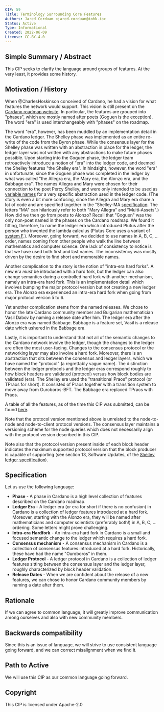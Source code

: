 ```yaml
---
CIP: 59
Title: Terminology Surrounding Core Features
Authors: Jared Corduan <jared.corduan@iohk.io>
Status: Active
Type: Informational
Created: 2022-06-09
License: CC-BY-4.0
---
```


## Simple Summary / Abstract

This CIP seeks to clarify the language around groups of features.
At the very least, it provides some history.

## Motivation / History

When @CharlesHoskinson conceived of Cardano, he had a vision for what features the network would support.
This vision is still present on the [Cardano roadmap website](https://roadmap.cardano.org).
In particular, the features are grouped into "phases", which are mostly named after poets (Goguen is the exception).
The word "era" is used interchangeably with "phases" on the roadmap.

The word "era", however, has been muddled by an implementation detail in the Cardano ledger.
The Shelley phase was implemented as an entire re-write of the code from the Byron phase.
While the consensus layer for the Shelley phase was written with an abstraction in place for the ledger,
the ledger layer was not written with any abstractions to make future phases possible.
Upon starting into the Goguen phase, the ledger team retroactively introduce a notion of "era"
into the ledger code, and deemed the Shelley features "the Shelley era".
In hindsight, however, the word "era" in unfortunate, since the Goguen phase was completed in the ledger
by what was called "the Allegra era, the Mary era, the Alonzo era, and the Babbage era".
The names Allegra and Mary were chosen for their connection to the poet Percy Shelley,
and were only intended to be used as
[variable names](https://github.com/input-output-hk/cardano-ledger/blob/1cbf1fc2bb005a8206e5b5a7cdf44d35baaca455/eras/shelley-ma/impl/src/Cardano/Ledger/Allegra.hs#L40)
for a very specific abstraction used in the ledger code.
(The story is even a bit more confusing, since the Allegra and Mary era share a lot of code
and are specified together in the "Shelley-MA
[specification](https://github.com/input-output-hk/cardano-ledger/releases/latest/download/mary-ledger.pdf).
The letters "MA" can hilariously refer to both "Mary Allegra" and "Multi-Assets".)
How did we then go from poets to Alonzo?
Recall that "Goguen" was the only non-poet named in the phases on the Cardano roadmap.
We found it fitting, therefore, to name the ledger era which introduced Plutus
after the person who invented the lambda calculus
(Plutus Core uses a variant of [system F](https://en.wikipedia.org/wiki/System_F).).
Moreover, going forward, we decided to use names in A, B, C, ... order, names coming from
other people who walk the line between mathematics and computer science.
One lack of consistency to notice is that we have used both first and last names.
The inconsistency was mostly driven by the desire to find short and memorable names.

Another complication to the story is the notion of "intra-era hard forks".
A new era _must_ be introduced with a hard fork, but the ledger can also
change semantics during a controlled hard fork with another mechanism, namely
an intra-era hard fork.
This is an implementation detail which involves bumping the major protocol version
but not creating a new ledger era.
The Alonzo era experienced an intra-era hard fork when going from major protocol version 5 to 6.

Yet another complication stems from the named releases.
We chose to honor the late Cardano community member and Bulgarian mathematician Vasil Dabov
by naming a release date after him.
The ledger era after the Alonzo era was named Babbage.
Babbage is a feature set, Vasil is a release date which ushered in the Babbage era.

Lastly, it is important to understand that not all of the semantic changes to the Cardano network involve the ledger,
though the changes to the ledger are often the most user-facing.
Changes to the consensus protocol or the networking layer may also involve a hard fork.
Moreover, there is an abstraction that sits between the consensus and ledger layers,
which we have named the "protocol" (a regrettably vague name).
The distinction between the ledger protocols and the ledger eras
correspond roughly to how block headers are validated (protocol) versus
how block bodies are validated (era).
The Shelley era used the "transitional Praos" protocol (or TPraos for short).
It consisted of Praos together with a transition system to move away from Ouroboros-BFT.
The Babbage era replaced TPraos with Praos.

A table of all the features, as of the time this CIP was submitted, can be found [here](./feature-table.md).

Note that the protocol version mentioned above is unrelated to the node-to-node and node-to-client protocol versions.
The consensus layer maintains a versioning scheme for the node queries which does not necessarily
align with the protocol version described in this CIP.

Note also that the protocol version present inside of each block header indicates the maximum supported protocol version
that the block producer is capable of supporting (see section 13, Software Updates, of the
[Shelley ledger specification](https://github.com/input-output-hk/cardano-ledger/releases/latest/download/shelley-ledger.pdf)).

## Specification

Let us use the following language:

* **Phase** - A phase in Cardano is a high level collection of features described on the Cardano roadmap.
* **Ledger Era** - A ledger era (or era for short if there is no confusion) in Cardano is a collection of ledger features introduced at a hard fork. Moreover, starting with the Alonzo era, they will be named after mathematicians and computer scientists (preferably both!) in A, B, C, ... ordering. Some letters might prove challenging.
* **Intra-era Hardfork** - An intra-era hard fork in Cardano is a small and focused semantic change to the ledger which requires a hard fork.
* **Consensus mechanism** - A consensus mechanism in Cardano is a collection of consensus features introduced at a hard fork. Historically, these have had the name "Ouroboros" in them.
* **Ledger Protocol** - A ledger protocol in Cardano is a collection of ledger features sitting between the consensus layer and the ledger layer, roughly characterized by block header validation.
* **Release Dates** - When we are confident about the release of a new features, we can chose to honor Cardano community members by naming a date after them.


## Rationale

If we can agree to common language, it will greatly improve communication among ourselves and also with new community members.

## Backwards compatibility

Since this is an issue of language, we will strive to use consistent language going forward, and we can correct misalignment when we find it.

## Path to Active

We will use this CIP as our common language going forward.

## Copyright

This CIP is licensed under Apache-2.0
